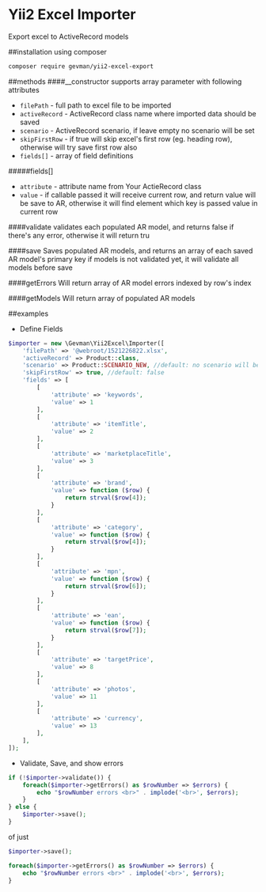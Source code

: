# Yii2 Excel Importer
Export excel to ActiveRecord models

##installation
using composer
```bash
composer require gevman/yii2-excel-export
```

##methods
####__constructor
supports array parameter with following attributes
- `filePath` - full path to excel file to be imported
- `activeRecord` - ActiveRecord class name where imported data should be saved
- `scenario` - ActiveRecord scenario, if leave empty no scenario will be set
- `skipFirstRow` - if true will skip excel's first row (eg. heading row), otherwise will try save first row also
- `fields[]` - array of field definitions

#####fields[]
- `attribute` - attribute name from Your ActieRecord class
- `value` - if callable passed it will receive current row, and return value will be save to AR, otherwise it will find element which key is passed value in current row

####validate
validates each populated AR model, and returns false if there's any error, otherwise it will return tru

####save
Saves populated AR models, and returns an array of each saved AR model's primary key
if models is not validated yet, it will validate all models before save 

####getErrors
Will return array of AR model errors indexed by row's index

####getModels
Will return array of populated AR models

##examples

- Define Fields

```php
$importer = new \Gevman\Yii2Excel\Importer([
    'filePath' => '@webroot/1521226822.xlsx',
    'activeRecord' => Product::class,
    'scenario' => Product::SCENARIO_NEW, //default: no scenario will be set
    'skipFirstRow' => true, //default: false
    'fields' => [
        [
            'attribute' => 'keywords',
            'value' => 1
        ],
        [
            'attribute' => 'itemTitle',
            'value' => 2
        ],
        [
            'attribute' => 'marketplaceTitle',
            'value' => 3
        ],
        [
            'attribute' => 'brand',
            'value' => function ($row) {
                return strval($row[4]);
            }
        ],
        [
            'attribute' => 'category',
            'value' => function ($row) {
                return strval($row[4]);
            }
        ],
        [
            'attribute' => 'mpn',
            'value' => function ($row) {
                return strval($row[6]);
            }
        ],
        [
            'attribute' => 'ean',
            'value' => function ($row) {
                return strval($row[7]);
            }
        ],
        [
            'attribute' => 'targetPrice',
            'value' => 8
        ],
        [
            'attribute' => 'photos',
            'value' => 11
        ],
        [
            'attribute' => 'currency',
            'value' => 13
        ],
    ],
]);
```
- Validate, Save, and show errors
```php
if (!$importer->validate()) {
    foreach($importer->getErrors() as $rowNumber => $errors) {
        echo "$rowNumber errors <br>" . implode('<br>', $errors);
    }
} else {
    $importer->save();
}
```

of just

```php
$importer->save();

foreach($importer->getErrors() as $rowNumber => $errors) {
    echo "$rowNumber errors <br>" . implode('<br>', $errors);
}
```
